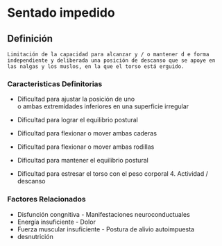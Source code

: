 # Sentado impedido
## Definición
	Limitación de la capacidad para alcanzar y / o mantener d e forma independiente y deliberada una posición de descanso que se apoye en las nalgas y los muslos, en la que el torso está erguido.

### Caracteristicas Definitorias
- Dificultad para ajustar la posición de 
uno  
o ambas extremidades 
inferiores en una superficie 
irregular   
- Dificultad para lograr el 
equilibrio postural   
- Dificultad para flexionar o mover 
ambas caderas   
 
 
 
 
- Dificultad para flexionar o mover 
ambas rodillas   
- Dificultad para mantener el 
equilibrio postural   
- Dificultad para estresar el torso con 
el peso corporal    4. Actividad / descanso

### Factores Relacionados
- Disfunción congnitiva  - Manifestaciones 
neuroconductuales  
- Energía insuficiente  - Dolor  
- Fuerza muscular insuficiente  - Postura de alivio 
autoimpuesta   
- desnutrición

